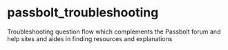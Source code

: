 # passbolt_troubleshooting
Troubleshooting question flow which complements the Passbolt forum and help sites and aides in finding resources and explanations
